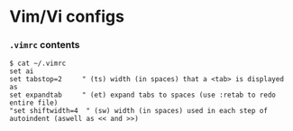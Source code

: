 # Vim/Vi configs

### `.vimrc` contents
```
$ cat ~/.vimrc
set ai
set tabstop=2     " (ts) width (in spaces) that a <tab> is displayed as
set expandtab     " (et) expand tabs to spaces (use :retab to redo entire file)
"set shiftwidth=4  " (sw) width (in spaces) used in each step of autoindent (aswell as << and >>)
```
